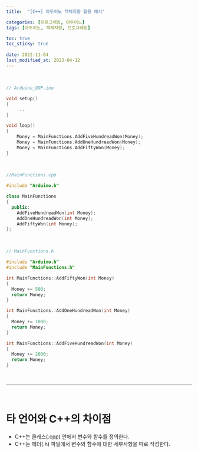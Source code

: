 ```yaml
---
title:  "[C++] 아두이노 객체지향 활용 예시"

categories: [프로그래밍, 아두이노]
tags: [아두이노, 객체지향, 프로그래밍]

toc: true
toc_sticky: true
 
date: 2022-11-04
last_modified_at: 2023-04-12
---
```


<br>

```cpp
// Arduino_OOP.ino

void setup()
{
    ...
}

void loop()
{
    Money = MainFunctions.AddFiveHundreadWon(Money);
    Money = MainFunctions.AddOneHundreadWon(Money);
    Money = MainFunctions.AddFiftyWon(Money);
}
```

<br>

```cpp
//MainFunctions.cpp

#include "Arduino.h"

class MainFunctions
{
  public:
    AddFiveHundreadWon(int Money);
    AddOneHundreadWon(int Money);
    AddFiftyWon(int Money);
};
```

<br>

```cpp
// MainFunctions.h

#include "Arduino.h"
#include "MainFunctions.h"

int MainFunctions::AddFiftyWon(int Money)
{
  Money += 500;
  return Money;
}

int MainFunctions::AddOneHundreadWon(int Money)
{
  Money += 1000;
  return Money;
}

int MainFunctions::AddFiveHundreadWon(int Money)
{
  Money += 2000;
  return Money;
}
```

<br>

---

<br>

# 타 언어와 C++의 차이점  

- C++는 클래스(.cpp) 안에서 변수와 함수를 정의한다.
- C++는 헤더(.h) 파일에서 변수와 함수에 대한 세부사항을 따로 작성한다.  